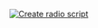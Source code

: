 [![Create radio script](https://my.home-assistant.io/badges/blueprint_import.svg)](https://my.home-assistant.io/redirect/blueprint_import/?blueprint_url=https%3A%2F%2Fgithub.com%2FSergiuToporjinschi%2Fhas_blueprints%2Fblob%2Fmain%2Fmedia%2Fcreate_radio_script.yaml)